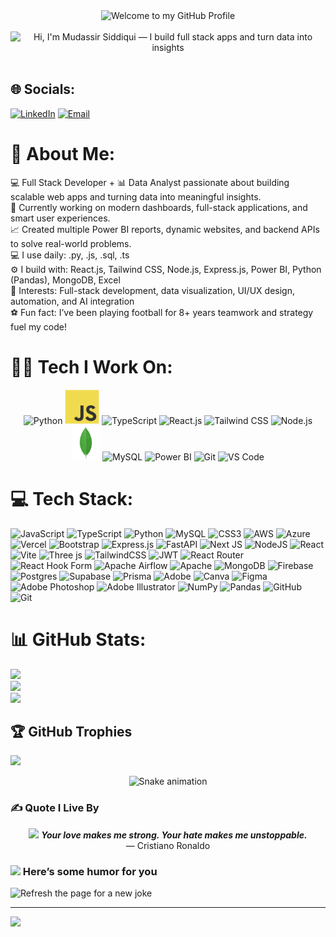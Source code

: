 ﻿<!-- "Hero" Header -->
<div align="center">
  <img src="https://github.com/BrunnerLivio/brunnerlivio/blob/master/images/welcome.png?raw=true" style="max-width: 100%;" alt="Welcome to my GitHub Profile" />
  <br />
  <br />
  <img height="60" alt="Hi, I'm Mudassir Siddiqui — I build full stack apps and turn data into insights" src="https://readme-typing-svg.herokuapp.com?font=Fira+Code&size=22&pause=1000&color=00F79D&center=true&vCenter=true&width=700&lines=Hi%2C+I'm+Mudassir+Siddiqui+%F0%9F%91%8B;Full+Stack+Developer+%26+Data+Analyst;I+love+building+modern+UIs+and+dashboards;Learning+something+new+every+day!" />
  <br />
  <br />
</div>

## 🌐 Socials:
[![LinkedIn](https://img.shields.io/badge/LinkedIn-%230077B5.svg?logo=linkedin&logoColor=white)](https://linkedin.com/in/mudassirsidiki)
[![Email](https://img.shields.io/badge/Email-D14836?logo=gmail&logoColor=white)](mailto:mudassirsidiki@gmail.com)


# 💫 About Me:
💻 Full Stack Developer + 📊 Data Analyst passionate about building scalable web apps and turning data into meaningful insights.<br>🚀 Currently working on modern dashboards, full-stack applications, and smart user experiences.<br>📈 Created multiple Power BI reports, dynamic websites, and backend APIs to solve real-world problems.<br>💻 I use daily: .py, .js, .sql, .ts<br>⚙️ I build with: React.js, Tailwind CSS, Node.js, Express.js, Power BI, Python (Pandas), MongoDB, Excel<br>🎯 Interests: Full-stack development, data visualization, UI/UX design, automation, and AI integration<br>⚽ Fun fact: I’ve been playing football for 8+ years teamwork and strategy fuel my code!


# 🧑‍💻 Tech I Work On:
<p align="center"> <img src="https://www.vectorlogo.zone/logos/python/python-icon.svg" alt="Python" width="55" height="55"/> <img src="https://raw.githubusercontent.com/devicons/devicon/master/icons/javascript/javascript-original.svg" alt="JavaScript" width="55" height="55"/> <img src="https://www.vectorlogo.zone/logos/typescriptlang/typescriptlang-icon.svg" alt="TypeScript" width="55" height="55"/> <img src="https://www.vectorlogo.zone/logos/reactjs/reactjs-icon.svg" alt="React.js" width="55" height="55"/> <img src="https://www.vectorlogo.zone/logos/tailwindcss/tailwindcss-icon.svg" alt="Tailwind CSS" width="55" height="55"/> <img src="https://www.vectorlogo.zone/logos/nodejs/nodejs-icon.svg" alt="Node.js" width="55" height="55"/> <img src="https://raw.githubusercontent.com/devicons/devicon/master/icons/mongodb/mongodb-original.svg" alt="MongoDB" width="45" height="55"/> <img src="https://www.vectorlogo.zone/logos/mysql/mysql-icon.svg" alt="MySQL" width="55" height="55"/> <img src="https://www.vectorlogo.zone/logos/microsoft_powerbi/microsoft_powerbi-icon.svg" alt="Power BI" width="55" height="55"/> <img src="https://www.vectorlogo.zone/logos/git-scm/git-scm-icon.svg" alt="Git" width="55" height="55"/> <img src="https://www.vectorlogo.zone/logos/visualstudio_code/visualstudio_code-icon.svg" alt="VS Code" width="55" height="55"/> </p>




# 💻 Tech Stack:
![JavaScript](https://img.shields.io/badge/javascript-%23323330.svg?style=for-the-badge&logo=javascript&logoColor=%23F7DF1E) ![TypeScript](https://img.shields.io/badge/typescript-%23007ACC.svg?style=for-the-badge&logo=typescript&logoColor=white) ![Python](https://img.shields.io/badge/python-3670A0?style=for-the-badge&logo=python&logoColor=ffdd54) ![MySQL](https://img.shields.io/badge/mysql-4479A1.svg?style=for-the-badge&logo=mysql&logoColor=white) ![CSS3](https://img.shields.io/badge/css3-%231572B6.svg?style=for-the-badge&logo=css3&logoColor=white) ![AWS](https://img.shields.io/badge/AWS-%23FF9900.svg?style=for-the-badge&logo=amazon-aws&logoColor=white) ![Azure](https://img.shields.io/badge/azure-%230072C6.svg?style=for-the-badge&logo=microsoftazure&logoColor=white) ![Vercel](https://img.shields.io/badge/vercel-%23000000.svg?style=for-the-badge&logo=vercel&logoColor=white) ![Bootstrap](https://img.shields.io/badge/bootstrap-%238511FA.svg?style=for-the-badge&logo=bootstrap&logoColor=white) ![Express.js](https://img.shields.io/badge/express.js-%23404d59.svg?style=for-the-badge&logo=express&logoColor=%2361DAFB) ![FastAPI](https://img.shields.io/badge/FastAPI-005571?style=for-the-badge&logo=fastapi) ![Next JS](https://img.shields.io/badge/Next-black?style=for-the-badge&logo=next.js&logoColor=white) ![NodeJS](https://img.shields.io/badge/node.js-6DA55F?style=for-the-badge&logo=node.js&logoColor=white) ![React](https://img.shields.io/badge/react-%2320232a.svg?style=for-the-badge&logo=react&logoColor=%2361DAFB) ![Vite](https://img.shields.io/badge/vite-%23646CFF.svg?style=for-the-badge&logo=vite&logoColor=white) ![Three js](https://img.shields.io/badge/threejs-black?style=for-the-badge&logo=three.js&logoColor=white) ![TailwindCSS](https://img.shields.io/badge/tailwindcss-%2338B2AC.svg?style=for-the-badge&logo=tailwind-css&logoColor=white) ![JWT](https://img.shields.io/badge/JWT-black?style=for-the-badge&logo=JSON%20web%20tokens) ![React Router](https://img.shields.io/badge/React_Router-CA4245?style=for-the-badge&logo=react-router&logoColor=white) ![React Hook Form](https://img.shields.io/badge/React%20Hook%20Form-%23EC5990.svg?style=for-the-badge&logo=reacthookform&logoColor=white) ![Apache Airflow](https://img.shields.io/badge/Apache%20Airflow-017CEE?style=for-the-badge&logo=Apache%20Airflow&logoColor=white) ![Apache](https://img.shields.io/badge/apache-%23D42029.svg?style=for-the-badge&logo=apache&logoColor=white) ![MongoDB](https://img.shields.io/badge/MongoDB-%234ea94b.svg?style=for-the-badge&logo=mongodb&logoColor=white) ![Firebase](https://img.shields.io/badge/firebase-a08021?style=for-the-badge&logo=firebase&logoColor=ffcd34) ![Postgres](https://img.shields.io/badge/postgres-%23316192.svg?style=for-the-badge&logo=postgresql&logoColor=white) ![Supabase](https://img.shields.io/badge/Supabase-3ECF8E?style=for-the-badge&logo=supabase&logoColor=white) ![Prisma](https://img.shields.io/badge/Prisma-3982CE?style=for-the-badge&logo=Prisma&logoColor=white) ![Adobe](https://img.shields.io/badge/adobe-%23FF0000.svg?style=for-the-badge&logo=adobe&logoColor=white) ![Canva](https://img.shields.io/badge/Canva-%2300C4CC.svg?style=for-the-badge&logo=Canva&logoColor=white) ![Figma](https://img.shields.io/badge/figma-%23F24E1E.svg?style=for-the-badge&logo=figma&logoColor=white) ![Adobe Photoshop](https://img.shields.io/badge/adobe%20photoshop-%2331A8FF.svg?style=for-the-badge&logo=adobe%20photoshop&logoColor=white) ![Adobe Illustrator](https://img.shields.io/badge/adobe%20illustrator-%23FF9A00.svg?style=for-the-badge&logo=adobe%20illustrator&logoColor=white) ![NumPy](https://img.shields.io/badge/numpy-%23013243.svg?style=for-the-badge&logo=numpy&logoColor=white) ![Pandas](https://img.shields.io/badge/pandas-%23150458.svg?style=for-the-badge&logo=pandas&logoColor=white) ![GitHub](https://img.shields.io/badge/github-%23121011.svg?style=for-the-badge&logo=github&logoColor=white) ![Git](https://img.shields.io/badge/git-%23F05033.svg?style=for-the-badge&logo=git&logoColor=white)


# 📊 GitHub Stats:
![](https://github-readme-stats.vercel.app/api?username=mudassirsidiki&theme=dark&hide_border=false&include_all_commits=true&count_private=true)<br/>
![](https://nirzak-streak-stats.vercel.app/?user=mudassirsidiki&theme=dark&hide_border=false)<br/>
![](https://github-readme-stats.vercel.app/api/top-langs/?username=mudassirsidiki&theme=dark&hide_border=false&include_all_commits=true&count_private=true&layout=compact)


## 🏆 GitHub Trophies
![](https://github-profile-trophy.vercel.app/?username=mudassirsidiki&theme=radical&no-frame=false&no-bg=false&margin-w=4)


<!-- Snake Game Repo View -->
<div align="center">
  <img src="https://profile-readme-generator.com/assets/snake.svg" alt="Snake animation" />
</div>


### ✍️ Quote I Live By
<p align="center">
  <img src="https://img.icons8.com/ios-filled/50/quote-left.png" width="24" />
  <i><b>Your love makes me strong. Your hate makes me unstoppable.</b></i>
  <br />
  — Cristiano Ronaldo
</p>


### <img src="https://media2.giphy.com/media/UQDSBzfyiBKvgFcSTw/giphy.gif" width="25"/> Here’s some humor for you
<img src="https://readme-jokes.vercel.app/api?theme=tokyonight" alt="Refresh the page for a new joke" width="600" />



---
[![](https://visitcount.itsvg.in/api?id=mudassirsidiki&icon=0&color=0)](https://visitcount.itsvg.in)

<!-- Proudly created with GPRM ( https://gprm.itsvg.in ) -->

<!--
**mudassirsidiki/mudassirsidiki** is a ✨ _special_ ✨ repository because its `README.md` (this file) appears on your GitHub profile.

Here are some ideas to get you started:

- 🔭 I’m currently working on ...
- 🌱 I’m currently learning ...
- 👯 I’m looking to collaborate on ...
- 🤔 I’m looking for help with ...
- 💬 Ask me about ...
- 📫 How to reach me: ...
- 😄 Pronouns: ...
- ⚡ Fun fact: ...
-->
